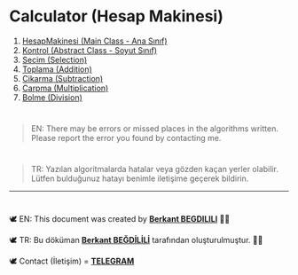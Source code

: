 # Calculator (Hesap Makinesi)

 1. [HesapMakinesi (Main Class - Ana Sınıf)](https://github.com/berkantbegdilili/JavaAlgorithms/blob/master/Calculator/HesapMakinesi.java "by BB")
 2. [Kontrol (Abstract Class - Soyut Sınıf)](https://github.com/berkantbegdilili/JavaAlgorithms/blob/master/Calculator/Kontrol.java "by BB")
 3. [Secim (Selection)](https://github.com/berkantbegdilili/JavaAlgorithms/blob/master/Calculator/Secim.java "by BB")
 4. [Toplama (Addition)](https://github.com/berkantbegdilili/JavaAlgorithms/blob/master/Calculator/Toplama.java "by BB")
 5. [Cikarma (Subtraction)](https://github.com/berkantbegdilili/JavaAlgorithms/blob/master/Calculator/Cikarma.java "by BB")
 6. [Carpma (Multiplication)](https://github.com/berkantbegdilili/JavaAlgorithms/blob/master/Calculator/Carpma.java "by BB")
 7. [Bolme (Division)](https://github.com/berkantbegdilili/JavaAlgorithms/blob/master/Calculator/Bolme.java "by BB")



#
> EN: There may be errors or missed places in the algorithms written. Please report the error you found by contacting me.
#
> TR: Yazılan algoritmalarda hatalar veya gözden kaçan yerler olabilir. Lütfen bulduğunuz hatayı benimle iletişime geçerek bildirin.

________________________________
#
🕊 EN: This document was created by [**Berkant BEGDILILI**](https://www.linkedin.com/in/berkantbegdilili/ "LinkedIN: berkantbegdilili")  ✌🏼

🕊 TR: Bu döküman [**Berkant BEĞDİLİLİ**](https://www.linkedin.com/in/berkantbegdilili/ "LinkedIN: berkantbegdilili") tarafından oluşturulmuştur. ✌🏼

🕊 Contact (İletişim) = [**TELEGRAM**](https://t.me/berkantbegdilili/ "Telegram: @berkantbegdilili")




